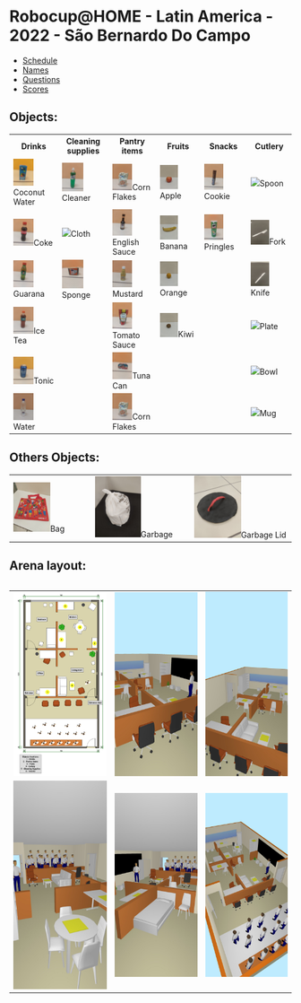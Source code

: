 # Robocup@HOME - Latin America - 2022 - São Bernardo Do Campo

- [Schedule](schedule.pdf)
- [Names](name.pdf)
- [Questions](questions.pdf)
- [Scores](scores.pdf)

## Objects:

<table>
  <tr>
    <th>Drinks</th>
    <th>Cleaning supplies</th>
    <th>Pantry items</th>
    <th>Fruits</th>
    <th>Snacks</th>
    <th>Cutlery</th>
  </tr>
  <tr>
    <td><img src="Objects/Drinks_CoconutWater.jpg" width="50%"/>Coconut Water</td>
    <td><img src="Objects/CleaningSupplies_Cleaner.jpg" width="50%"/>Cleaner</td>
    <td><img src="Objects/PantryItems_CornFlakes.jpg" width="50%"/>Corn Flakes</td>
    <td><img src="Objects/Fruits_Apple.jpg" width="50%"/>Apple</td>
    <td><img src="Objects/Snacks_Cookie.jpg" width="50%"/>Cookie</td>
    <td><img src="Objects/Cutlery.jpg" width="50%"/>Spoon</td>
  </tr>
  <tr>
    <td><img src="Objects/Drinks_Coke.jpg" width="50%"/>Coke</td>
    <td><img src="Objects/CleaningSupplies_Cloth.jpg" width="50%"/>Cloth</td>
    <td><img src="Objects/PantryItems_EnglishSauce.jpg" width="50%"/>English Sauce</td>
    <td><img src="Objects/Fruits_Banana.jpg" width="50%"/>Banana</td>
    <td><img src="Objects/Snacks_Pringles.jpg" width="50%"/>Pringles</td>
    <td><img src="Objects/Cutlery_Fork.jpg" width="50%"/>Fork</td>
  </tr>
  <tr>
    <td><img src="Objects/Drinks_Guarana.jpg" width="50%"/>Guarana</td>
    <td><img src="Objects/CleaningSupplies_Sponge.jpg" width="50%"/>Sponge</td>
    <td><img src="Objects/PantryItems_Mustard.jpg" width="50%"/>Mustard</td>
    <td><img src="Objects/Fruits_Orange.jpg" width="50%"/>Orange</td>
    <td></td>
    <td><img src="Objects/Cutlery_knife.jpg" width="50%"/>Knife</td>
  </tr>
  <tr>
    <td><img src="Objects/Drinks_IceTea.jpg" width="50%"/>Ice Tea</td>
    <td></td>
    <td><img src="Objects/PantryItems_TomatoSauce.jpg" width="50%"/>Tomato Sauce</td>
    <td><img src="Objects/Fruits_Kiwi.jpg" width="50%"/>Kiwi</td>
    <td></td>
    <td><img src="Objects/Cutlery.jpg" width="50%"/>Plate</td>
  </tr>
  <tr>
    <td><img src="Objects/Drinks_Tonic.jpg" width="50%"/>Tonic</td>
    <td></td>
    <td><img src="Objects/PantryItems_TunaCan.jpg" width="50%"/>Tuna Can</td>
    <td></td>
    <td></td>
    <td><img src="Objects/Cutlery.jpg" width="50%"/>Bowl</td>
  </tr>
  <tr>
    <td><img src="Objects/Drinks_Water.jpg" width="50%"/>Water</td>
    <td></td>
    <td><img src="Objects/PantryItems_CornFlakes.jpg" width="50%"/>Corn Flakes</td>
    <td></td>
    <td></td>
    <td><img src="Objects/Cutlery.jpg" width="50%"/>Mug</td>
  </tr>
</table>


## Others Objects:

<table>
  <tr>
    <td><img src="Objects/Bag.jpg" width="50%"/>Bag</td>
    <td><img src="Objects/Garbage.jpg" width="50%"/>Garbage</td>
    <td><img src="Objects/GarbageLid.jpg" width="50%"/>Garbage Lid</td>
  </tr>
<table>


## Arena layout:

<table>
  <tr>
    <td><img src="Arena/LARC_@home_2022_furniture.png" /></td>
    <td><img src="Arena/LARC_@home_2022_furniture_1.jpg" /></td>
    <td><img src="Arena/LARC_@home_2022_furniture_2.jpg" /></td>
  </tr>
    <tr>
    <td><img src="Arena/LARC_@home_2022_furniture_3.jpg" /></td>
    <td><img src="Arena/LARC_@home_2022_furniture_4.jpg" /></td>
    <td><img src="Arena/LARC_@home_2022_furniture_5.jpg" /></td>
  </tr>

<table>

